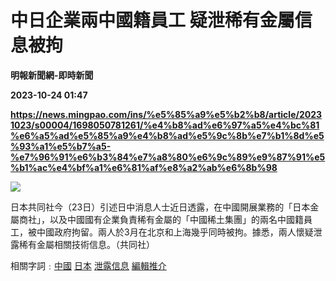 # 中日企業兩中國籍員工 疑泄稀有金屬信息被拘
**明報新聞網-即時新聞**

**2023-10-24 01:47**

**https://news.mingpao.com/ins/%e5%85%a9%e5%b2%b8/article/20231023/s00004/1698050781261/%e4%b8%ad%e6%97%a5%e4%bc%81%e6%a5%ad%e5%85%a9%e4%b8%ad%e5%9c%8b%e7%b1%8d%e5%93%a1%e5%b7%a5-%e7%96%91%e6%b3%84%e7%a8%80%e6%9c%89%e9%87%91%e5%b1%ac%e4%bf%a1%e6%81%af%e8%a2%ab%e6%8b%98**

![](https://fs.mingpao.com/ins/20231023/s00004/951b89a3c63886331ba66252030cd62a.jpg)

日本共同社今（23日）引述日中消息人士近日透露，在中國開展業務的「日本金屬商社」，以及中國國有企業負責稀有金屬的「中國稀土集團」的兩名中國籍員工，被中國政府拘留。兩人於3月在北京和上海幾乎同時被拘。據悉，兩人懷疑泄露稀有金屬相關技術信息。（共同社）

相關字詞﹕[中國](https://news.mingpao.com/ins/%e5%85%a9%e5%b2%b8/article/20231023/s00004/php/search2.php?pnssection=all&inssection=all&searchtype=A&keywords=%E4%B8%AD%E5%9C%8B) [日本](https://news.mingpao.com/ins/%e5%85%a9%e5%b2%b8/article/20231023/s00004/php/search2.php?pnssection=all&inssection=all&searchtype=A&keywords=%E6%97%A5%E6%9C%AC) [泄露信息](https://news.mingpao.com/ins/%e5%85%a9%e5%b2%b8/article/20231023/s00004/php/search2.php?pnssection=all&inssection=all&searchtype=A&keywords=%E6%B3%84%E9%9C%B2%E4%BF%A1%E6%81%AF) [編輯推介](https://news.mingpao.com/ins/%e5%85%a9%e5%b2%b8/article/20231023/s00004/php/search2.php?pnssection=all&inssection=all&searchtype=A&keywords=%E7%B7%A8%E8%BC%AF%E6%8E%A8%E4%BB%8B)